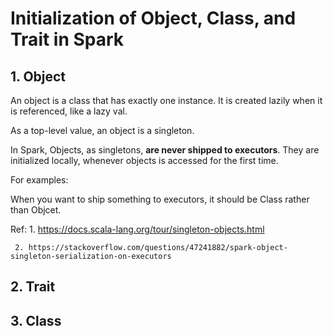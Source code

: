 # Initialization of Object, Class, and Trait in Spark

## 1. Object

An object is a class that has exactly one instance. It is created lazily when it is referenced, like a lazy val.

As a top-level value, an object is a singleton.

In Spark, Objects, as singletons, **are never shipped to executors**. They are initialized locally, whenever objects is accessed for the first time.

For examples:

When you want to ship something to executors, it should be Class rather than Objcet.

Ref: 1. https://docs.scala-lang.org/tour/singleton-objects.html 
     
     2. https://stackoverflow.com/questions/47241882/spark-object-singleton-serialization-on-executors

## 2. Trait

## 3. Class
